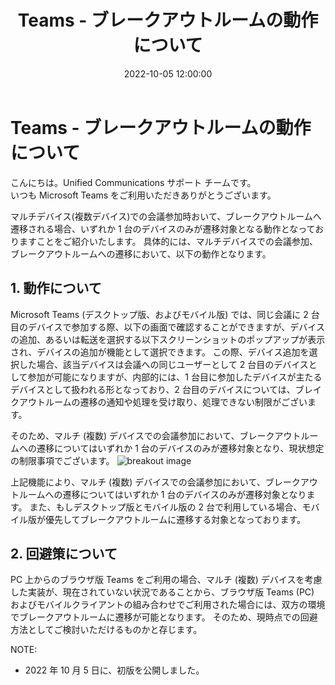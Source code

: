 ﻿---
title: Teams - ブレークアウトルームの動作について
date: 2022-10-05 12:00:00
tags:
  - Teams
  - Information
---

# Teams - ブレークアウトルームの動作について

こんにちは。Unified Communications サポート チームです。  
いつも Microsoft Teams をご利用いただきありがとうございます。  

マルチデバイス(複数デバイス)での会議参加時おいて、ブレークアウトルームへ遷移される場合、いずれか 1 台のデバイスのみが遷移対象となる動作となっておりますことをご紹介いたします。
具体的には、マルチデバイスでの会議参加、ブレークアウトルームへの遷移において、以下の動作となります。

## 1. 動作について
Microsoft Teams (デスクトップ版、およびモバイル版) では、同じ会議に 2 台目のデバイスで参加する際、以下の画面で確認することができますが、デバイスの追加、あるいは転送を選択する以下スクリーンショットのポップアップが表示され、デバイスの追加が機能として選択できます。
この際、デバイス追加を選択した場合、該当デバイスは会議への同じユーザーとして 2 台目のデバイスとして参加が可能になりますが、内部的には、1 台目に参加したデバイスが主たるデバイスとして扱われる形となっており、2 台目のデバイスについては、ブレイクアウトルームの遷移の通知や処理を受け取り、処理できない制限がございます。

そのため、マルチ (複数) デバイスでの会議参加において、ブレークアウトルームへの遷移についてはいずれか 1 台のデバイスのみが遷移対象となり、現状想定の制限事項でございます。
![breakout image](./AddDevice.jpg)

上記機能により、マルチ (複数) デバイスでの会議参加において、ブレークアウトルームへの遷移についてはいずれか 1 台のデバイスのみが遷移対象となります。
また、もしデスクトップ版とモバイル版の 2 台で利用している場合、モバイル版が優先してブレークアウトルームに遷移する対象となっております。

## 2. 回避策について
PC 上からのブラウザ版 Teams をご利用の場合、マルチ (複数) デバイスを考慮した実装が、現在されていない状況であることから、ブラウザ版 Teams (PC) およびモバイルクライアントの組み合わせでご利用された場合には、双方の環境でブレークアウトルームに遷移が可能となります。
そのため、現時点での回避方法としてご検討いただけるものかと存じます。
<br />

NOTE:  
- 2022 年 10 月 5 日に、初版を公開しました。